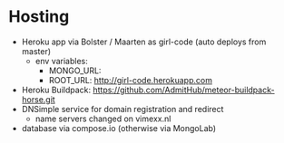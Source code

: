 # Hosting

- Heroku app via Bolster / Maarten as girl-code (auto deploys from master)
  - env variables:
    - MONGO_URL:
    - ROOT_URL: http://girl-code.herokuapp.com
- Heroku Buildpack: https://github.com/AdmitHub/meteor-buildpack-horse.git
- DNSimple service for domain registration and redirect
  - name servers changed on vimexx.nl
- database via compose.io (otherwise via MongoLab)
